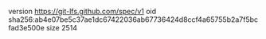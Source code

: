 version https://git-lfs.github.com/spec/v1
oid sha256:ab4e07be5c37ae1dc67422036ab67736424d8ccf4a65755b2a7f5bcfad3e500e
size 2514
